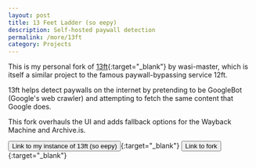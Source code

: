 ```yaml
---
layout: post
title: 13 Feet Ladder (so eepy)
description: Self-hosted paywall detection
permalink: /more/13ft
category: Projects
---
```


This is my personal fork of [13ft](https://github.com/wasi-master/13ft){:target="_blank"} by wasi-master, which is itself a similar project to the famous paywall-bypassing service 12ft.

13ft helps detect paywalls on the internet by pretending to be GoogleBot (Google's web crawler) and attempting to fetch the same content that Google does.

This fork overhauls the UI and adds fallback options for the Wayback Machine and Archive.is.

[<button class="normal-btn">Link to my instance of 13ft (so eepy)</button>](https://unlock.eepy.pink){:target="_blank"}
[<button class="normal-btn">Link to fork</button>](https://github.com/mnk400/13ft){:target="_blank"}
